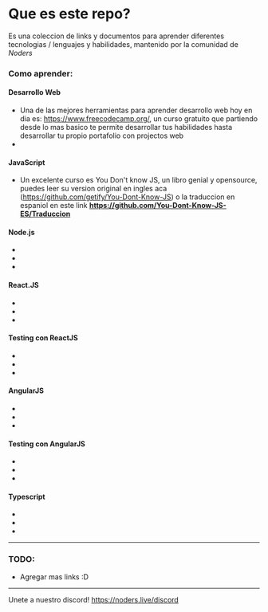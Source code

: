 # Que es este repo?

Es una coleccion de links y documentos para aprender diferentes tecnologias / lenguajes y habilidades, mantenido por la comunidad de *Noders*

### Como aprender:

#### Desarrollo Web

- Una de las mejores herramientas para aprender desarrollo web hoy en dia es: https://www.freecodecamp.org/, un curso gratuito que partiendo desde lo mas basico te permite desarrollar tus habilidades hasta desarrollar tu propio portafolio con projectos web
- 

#### JavaScript
- Un excelente curso es You Don't know JS, un libro genial y opensource, puedes leer su version original en ingles aca (https://github.com/getify/You-Dont-Know-JS) o la traduccion en espaniol en este link **https://github.com/You-Dont-Know-JS-ES/Traduccion**

#### Node.js

-
-
-

#### React.JS

-
-
-

#### Testing con ReactJS

-
-
-


#### AngularJS

-
-
-

#### Testing con AngularJS


-
-
-

#### Typescript

-
-
-


--------------

### TODO:

- Agregar mas links :D 

--------------

Unete a nuestro discord! https://noders.live/discord


